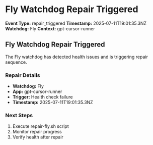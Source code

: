 # Fly Watchdog Repair Triggered

**Event Type:** repair_triggered
**Timestamp:** 2025-07-11T19:01:35.3NZ
**Watchdog:** Fly
**Context:** gpt-cursor-runner


## Fly Watchdog Repair Triggered

The Fly watchdog has detected health issues and is triggering repair sequence.

### Repair Details
- **Watchdog:** Fly
- **App:** gpt-cursor-runner
- **Trigger:** Health check failure
- **Timestamp:** 2025-07-11T19:01:35.3NZ

### Next Steps
1. Execute repair-fly.sh script
2. Monitor repair progress
3. Verify health after repair



